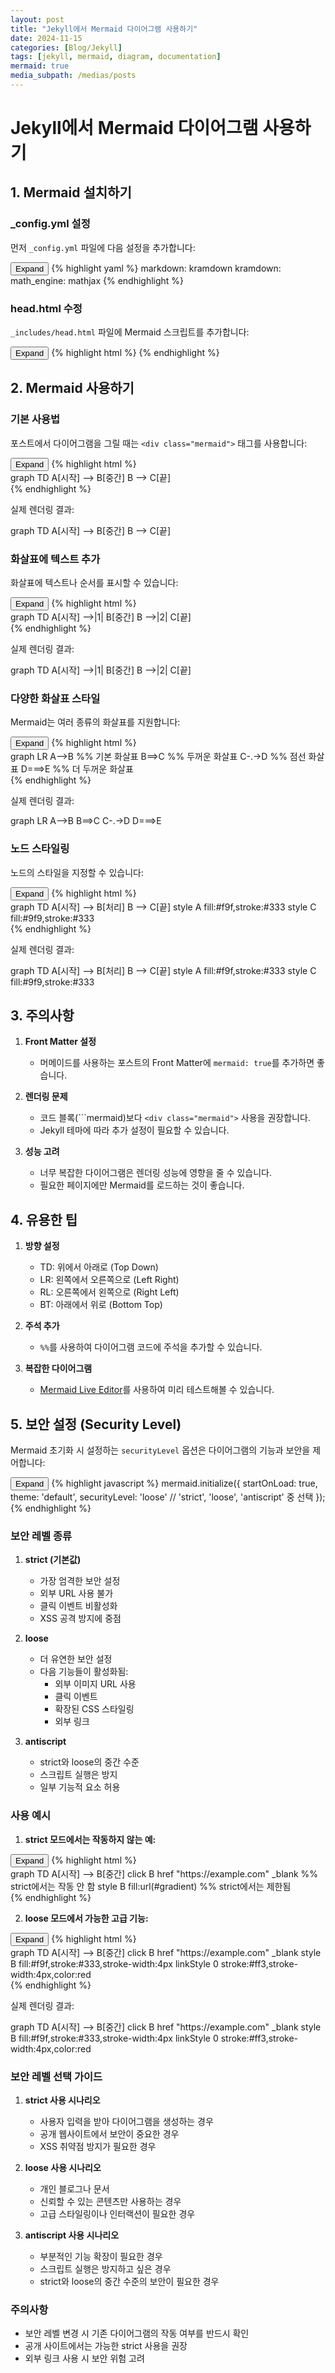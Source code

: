 ```yaml
---
layout: post
title: "Jekyll에서 Mermaid 다이어그램 사용하기"
date: 2024-11-15
categories: [Blog/Jekyll]
tags: [jekyll, mermaid, diagram, documentation]
mermaid: true
media_subpath: /medias/posts
---
```


# Jekyll에서 Mermaid 다이어그램 사용하기

## 1. Mermaid 설치하기

### _config.yml 설정
먼저 `_config.yml` 파일에 다음 설정을 추가합니다:

<div class="code-block-container">
    <button class="code-toggle">Expand</button>
    {% highlight yaml %}
markdown: kramdown
kramdown:
  math_engine: mathjax
    {% endhighlight %}
</div>

### head.html 수정
`_includes/head.html` 파일에 Mermaid 스크립트를 추가합니다:

<div class="code-block-container">
    <button class="code-toggle">Expand</button>
    {% highlight html %}
<!-- Mermaid -->
<script src="https://cdn.jsdelivr.net/npm/mermaid/dist/mermaid.min.js"></script>
<script>
  document.addEventListener("DOMContentLoaded", function () {
    mermaid.initialize({
      startOnLoad: true,
      theme: 'default',
      securityLevel: 'loose'
    });
  });
</script>
    {% endhighlight %}
</div>

## 2. Mermaid 사용하기

### 기본 사용법
포스트에서 다이어그램을 그릴 때는 `<div class="mermaid">` 태그를 사용합니다:

<div class="code-block-container">
    <button class="code-toggle">Expand</button>
    {% highlight html %}
<div class="mermaid">
graph TD
    A[시작] --> B[중간]
    B --> C[끝]
</div>
    {% endhighlight %}
</div>

실제 렌더링 결과:
<div class="mermaid">
graph TD
    A[시작] --> B[중간]
    B --> C[끝]
</div>

### 화살표에 텍스트 추가
화살표에 텍스트나 순서를 표시할 수 있습니다:

<div class="code-block-container">
    <button class="code-toggle">Expand</button>
    {% highlight html %}
<div class="mermaid">
graph TD
    A[시작] -->|1| B[중간]
    B -->|2| C[끝]
</div>
    {% endhighlight %}
</div>

실제 렌더링 결과:
<div class="mermaid">
graph TD
    A[시작] -->|1| B[중간]
    B -->|2| C[끝]
</div>

### 다양한 화살표 스타일
Mermaid는 여러 종류의 화살표를 지원합니다:

<div class="code-block-container">
    <button class="code-toggle">Expand</button>
    {% highlight html %}
<div class="mermaid">
graph LR
    A-->B      %% 기본 화살표
    B==>C      %% 두꺼운 화살표
    C-.->D     %% 점선 화살표
    D===>E     %% 더 두꺼운 화살표
</div>
    {% endhighlight %}
</div>

실제 렌더링 결과:
<div class="mermaid">
graph LR
    A-->B
    B==>C
    C-.->D
    D===>E
</div>

### 노드 스타일링
노드의 스타일을 지정할 수 있습니다:

<div class="code-block-container">
    <button class="code-toggle">Expand</button>
    {% highlight html %}
<div class="mermaid">
graph TD
    A[시작] --> B[처리]
    B --> C[끝]
    style A fill:#f9f,stroke:#333
    style C fill:#9f9,stroke:#333
</div>
    {% endhighlight %}
</div>

실제 렌더링 결과:
<div class="mermaid">
graph TD
    A[시작] --> B[처리]
    B --> C[끝]
    style A fill:#f9f,stroke:#333
    style C fill:#9f9,stroke:#333
</div>

## 3. 주의사항

1. **Front Matter 설정**
   - 머메이드를 사용하는 포스트의 Front Matter에 `mermaid: true`를 추가하면 좋습니다.

2. **렌더링 문제**
   - 코드 블록(\`\`\`mermaid)보다 `<div class="mermaid">` 사용을 권장합니다.
   - Jekyll 테마에 따라 추가 설정이 필요할 수 있습니다.

3. **성능 고려**
   - 너무 복잡한 다이어그램은 렌더링 성능에 영향을 줄 수 있습니다.
   - 필요한 페이지에만 Mermaid를 로드하는 것이 좋습니다.

## 4. 유용한 팁

1. **방향 설정**
   - TD: 위에서 아래로 (Top Down)
   - LR: 왼쪽에서 오른쪽으로 (Left Right)
   - RL: 오른쪽에서 왼쪽으로 (Right Left)
   - BT: 아래에서 위로 (Bottom Top)

2. **주석 추가**
   - `%%`를 사용하여 다이어그램 코드에 주석을 추가할 수 있습니다.

3. **복잡한 다이어그램**
   - [Mermaid Live Editor](https://mermaid.live/)를 사용하여 미리 테스트해볼 수 있습니다.

## 5. 보안 설정 (Security Level)

Mermaid 초기화 시 설정하는 `securityLevel` 옵션은 다이어그램의 기능과 보안을 제어합니다:

<div class="code-block-container">
    <button class="code-toggle">Expand</button>
    {% highlight javascript %}
mermaid.initialize({
    startOnLoad: true,
    theme: 'default',
    securityLevel: 'loose'  // 'strict', 'loose', 'antiscript' 중 선택
});
    {% endhighlight %}
</div>

### 보안 레벨 종류

1. **strict (기본값)**
   - 가장 엄격한 보안 설정
   - 외부 URL 사용 불가
   - 클릭 이벤트 비활성화
   - XSS 공격 방지에 중점

2. **loose**
   - 더 유연한 보안 설정
   - 다음 기능들이 활성화됨:
     - 외부 이미지 URL 사용
     - 클릭 이벤트
     - 확장된 CSS 스타일링
     - 외부 링크

3. **antiscript**
   - strict와 loose의 중간 수준
   - 스크립트 실행은 방지
   - 일부 기능적 요소 허용

### 사용 예시

1. **strict 모드에서는 작동하지 않는 예:**
<div class="code-block-container">
    <button class="code-toggle">Expand</button>
    {% highlight html %}
<div class="mermaid">
graph TD
    A[시작] --> B[중간]
    click B href "https://example.com" _blank    %% strict에서는 작동 안 함
    style B fill:url(#gradient)                  %% strict에서는 제한됨
</div>
    {% endhighlight %}
</div>

2. **loose 모드에서 가능한 고급 기능:**
<div class="code-block-container">
    <button class="code-toggle">Expand</button>
    {% highlight html %}
<div class="mermaid">
graph TD
    A[시작] --> B[중간]
    click B href "https://example.com" _blank
    style B fill:#f9f,stroke:#333,stroke-width:4px
    linkStyle 0 stroke:#ff3,stroke-width:4px,color:red
</div>
    {% endhighlight %}
</div>

실제 렌더링 결과:
<div class="mermaid">
graph TD
    A[시작] --> B[중간]
    click B href "https://example.com" _blank
    style B fill:#f9f,stroke:#333,stroke-width:4px
    linkStyle 0 stroke:#ff3,stroke-width:4px,color:red
</div>

### 보안 레벨 선택 가이드

1. **strict 사용 시나리오**
   - 사용자 입력을 받아 다이어그램을 생성하는 경우
   - 공개 웹사이트에서 보안이 중요한 경우
   - XSS 취약점 방지가 필요한 경우

2. **loose 사용 시나리오**
   - 개인 블로그나 문서
   - 신뢰할 수 있는 콘텐츠만 사용하는 경우
   - 고급 스타일링이나 인터랙션이 필요한 경우

3. **antiscript 사용 시나리오**
   - 부분적인 기능 확장이 필요한 경우
   - 스크립트 실행은 방지하고 싶은 경우
   - strict와 loose의 중간 수준의 보안이 필요한 경우

### 주의사항
- 보안 레벨 변경 시 기존 다이어그램의 작동 여부를 반드시 확인
- 공개 사이트에서는 가능한 strict 사용을 권장
- 외부 링크 사용 시 보안 위험 고려
